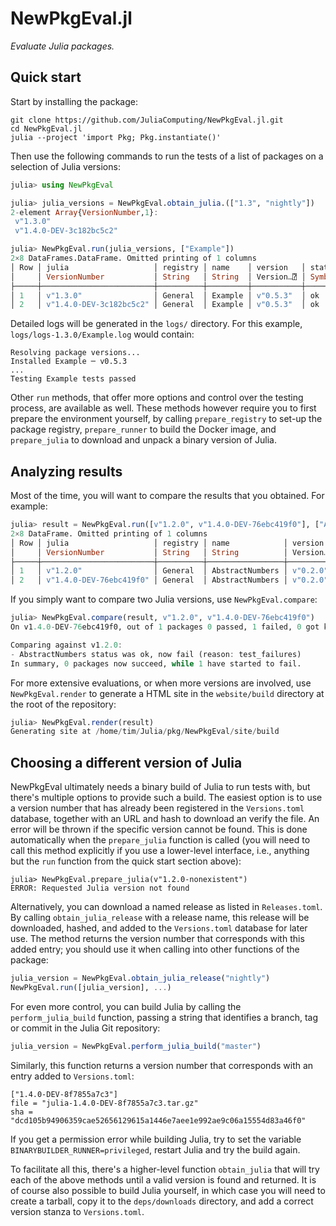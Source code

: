 # NewPkgEval.jl

*Evaluate Julia packages.*


## Quick start

Start by installing the package:

```shell
git clone https://github.com/JuliaComputing/NewPkgEval.jl.git
cd NewPkgEval.jl
julia --project 'import Pkg; Pkg.instantiate()'
```

Then use the following commands to run the tests of a list of packages on a selection of
Julia versions:

```julia
julia> using NewPkgEval

julia> julia_versions = NewPkgEval.obtain_julia.(["1.3", "nightly"])
2-element Array{VersionNumber,1}:
 v"1.3.0"
 v"1.4.0-DEV-3c182bc5c2"

julia> NewPkgEval.run(julia_versions, ["Example"])
2×8 DataFrames.DataFrame. Omitted printing of 1 columns
│ Row │ julia                   │ registry │ name    │ version   │ status │ reason  │ duration │
│     │ VersionNumber           │ String   │ String  │ Version…⍰ │ Symbol │ Symbol⍰ │ Float64  │
├─────┼─────────────────────────┼──────────┼─────────┼───────────┼────────┼─────────┼──────────┤
│ 1   │ v"1.3.0"                │ General  │ Example │ v"0.5.3"  │ ok     │ missing │ 6.94     │
│ 2   │ v"1.4.0-DEV-3c182bc5c2" │ General  │ Example │ v"0.5.3"  │ ok     │ missing │ 6.948    │
```

Detailed logs will be generated in the `logs/` directory. For this example,
`logs/logs-1.3.0/Example.log` would contain:

```
Resolving package versions...
Installed Example ─ v0.5.3
...
Testing Example tests passed
```

Other `run` methods, that offer more options and control over the testing process, are
available as well. These methods however require you to first prepare the environment
yourself, by calling `prepare_registry` to set-up the package registry, `prepare_runner` to
build the Docker image, and `prepare_julia` to download and unpack a binary version of
Julia.


## Analyzing results

Most of the time, you will want to compare the results that you obtained. For example:

```julia
julia> result = NewPkgEval.run([v"1.2.0", v"1.4.0-DEV-76ebc419f0"], ["AbstractNumbers"])
2×8 DataFrame. Omitted printing of 1 columns
│ Row │ julia                   │ registry │ name            │ version   │ status │ reason        │ duration │
│     │ VersionNumber           │ String   │ String          │ Version…⍰ │ Symbol │ Symbol⍰       │ Float64  │
├─────┼─────────────────────────┼──────────┼─────────────────┼───────────┼────────┼───────────────┼──────────┤
│ 1   │ v"1.2.0"                │ General  │ AbstractNumbers │ v"0.2.0"  │ ok     │ missing       │ 24.768   │
│ 2   │ v"1.4.0-DEV-76ebc419f0" │ General  │ AbstractNumbers │ v"0.2.0"  │ fail   │ test_failures │ 26.803   │
```

If you simply want to compare two Julia versions, use `NewPkgEval.compare`:

```julia
julia> NewPkgEval.compare(result, v"1.2.0", v"1.4.0-DEV-76ebc419f0")
On v1.4.0-DEV-76ebc419f0, out of 1 packages 0 passed, 1 failed, 0 got killed and 0 were skipped.

Comparing against v1.2.0:
- AbstractNumbers status was ok, now fail (reason: test_failures)
In summary, 0 packages now succeed, while 1 have started to fail.
```

For more extensive evaluations, or when more versions are involved, use `NewPkgEval.render`
to generate a HTML site in the `website/build` directory at the root of the repository:

```julia
julia> NewPkgEval.render(result)
Generating site at /home/tim/Julia/pkg/NewPkgEval/site/build
```


## Choosing a different version of Julia

NewPkgEval ultimately needs a binary build of Julia to run tests with, but there's multiple
options to provide such a build. The easiest option is to use a version number that has
already been registered in the `Versions.toml` database, together with an URL and hash to
download an verify the file. An error will be thrown if the specific version cannot be
found. This is done automatically when the `prepare_julia` function is called (you will need
to call this method explicitly if you use a lower-level interface, i.e., anything but the
`run` function from the quick start section above):

```
julia> NewPkgEval.prepare_julia(v"1.2.0-nonexistent")
ERROR: Requested Julia version not found
```

Alternatively, you can download a named release as listed in `Releases.toml`. By calling
`obtain_julia_release` with a release name, this release will be downloaded, hashed, and
added to the `Versions.toml` database for later use. The method returns the version number
that corresponds with this added entry; you should use it when calling into other functions
of the package:

```julia
julia_version = NewPkgEval.obtain_julia_release("nightly")
NewPkgEval.run([julia_version], ...)
```

For even more control, you can build Julia by calling the `perform_julia_build` function,
passing a string that identifies a branch, tag or commit in the Julia Git repository:

```julia
julia_version = NewPkgEval.perform_julia_build("master")
```

Similarly, this function returns a version number that corresponds with an entry added to
`Versions.toml`:

```
["1.4.0-DEV-8f7855a7c3"]
file = "julia-1.4.0-DEV-8f7855a7c3.tar.gz"
sha = "dcd105b94906359cae52656129615a1446e7aee1e992ae9c06a15554d83a46f0"
```

If you get a permission error while building Julia, try to set the variable
`BINARYBUILDER_RUNNER=privileged`, restart Julia and try the build again.

To facilitate all this, there's a higher-level function `obtain_julia` that will try each of
the above methods until a valid version is found and returned. It is of course also possible
to build Julia yourself, in which case you will need to create a tarball, copy it to the
`deps/downloads` directory, and add a correct version stanza to `Versions.toml`.
